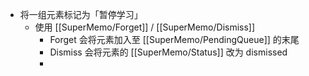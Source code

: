- 将一组元素标记为「暂停学习」
	- 使用 [[SuperMemo/Forget]] / [[SuperMemo/Dismiss]]
		- Forget 会将元素加入至 [[SuperMemo/PendingQueue]] 的末尾
		- Dismiss 会将元素的 [[SuperMemo/Status]] 改为 dismissed
		-